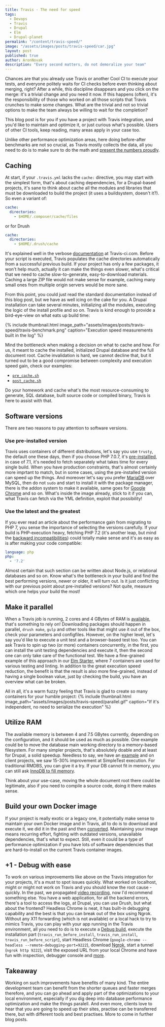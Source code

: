 ```yaml
---
title: Travis - The need for speed
tags:
  - Devops
  - Travis
  - Drupal
  - Elm
  - Drupal-planet
permalink: "/content/travis-speed/"
image: "/assets/images/posts/travis-speed/car.jpg"
layout: post
published: true
author: AronNovak
description: "Every second matters, do not demoralize your team"
---
```



Chances are that you already use Travis or another Cool CI to execute your tests, and everyone politely waits for CI checks before even thinking about merging, right? After a while, this discipline disappears and you click on the merge: it's a trivial change and you need it now. If this happens (often), it's the responsibility of those who worked on all those scripts that Travis crunches to make some changes. What are the trivial and not so trivial options to make the team always be willing to wait for the completion?

This blog post is for you if you have a project with Travis integration, and you'd like to maintain and optimize it, or just curious what's possible. Users of other CI tools, keep reading, many areas apply in your case too.

Unlike other performance optimization areas, here doing before-after benchmarks are not so crucial, as Travis mostly collects the data, all you need to do is to make sure to do the math and [present the numbers proudly](https://github.com/Gizra/drupal-elm-starter/pull/171#issuecomment-334493419).

## Caching

At start, if your `.travis.yml` lacks the `cache:` directive, you may start with the simplest form, that's about caching dependencies, for a Drupal-based projects, it's sane to think about cache all the modules and libraries that must be downloaded to build the project (it uses a buildsystem, doesn't it?). So even a variant of:
```yml
cache:
  directories:
    - $HOME/.composer/cache/files
```
or for Drush

```yml
cache:
  directories:
    - $HOME/.drush/cache
```

It's explained well in the verbose [documentation](https://docs.travis-ci.com/user/caching) at Travis-ci.com. Before your script is executed, Travis populates the cache directories automatically from a successful previous build. If your project has only a few packages, it won't help much, actually it can make the things even slower, what's critical that we need to cache slow-to-generate, easy-to-download materials. Caching a large ZIP file would not make sense for example, caching many small ones from multiple origin servers would be more sane.

From this point, you could just read the standard documentation instead of this blog post, but we have as well icing on the cake for you. A Drupal installation can take several minutes, initializing all the modules, executing the logic of the install profile and so on. Travis is kind enough to provide a bird-eye-view on what eats up build time:

{% include thumbnail.html image_path="assets/images/posts/travis-speed/travis-benchmark.png" caption="Execution speed measurements built in the log" %}

Mind the bottleneck when making a decision on what to cache and how.
For us, it meant to cache the installed, initialized Drupal database and the full document root. Cache invalidation is hard, we cannot decline that, but it turned out to be a good compromise between complexity and execution speed gain, check our examples:
 - [`pre_cache.sh`](https://github.com/Gizra/drupal-elm-starter/blob/master/ci-scripts/pre_cache.sh)
 - [`post_cache.sh`](https://github.com/Gizra/drupal-elm-starter/blob/master/ci-scripts/post_cache.sh)

Do your homework and cache what's the most resource-consuming to generate, SQL database, built source code or compiled binary, Travis is here to assist with that.

## Software versions

There are two reasons to pay attention to software versions.

### Use pre-installed version
Travis uses containers of different distributions, let's say you use `trusty`, the default one these days, then if you choose   PHP 7.0.7, it's [pre-installled](https://docs.travis-ci.com/user/reference/trusty/#PHP-images), in case of 7.1, it's needed to fetch separately what takes time for every single build. When you have production constraints, that's almost certainly more imprtant to match, but in some cases, using the pre-installed version can speed up the things.
And moreover let's say you prefer [MariaDB](https://docs.travis-ci.com/user/database-setup/#MariaDB) over MySQL, then do not `sudo` and start to install it with the package manager, there is the addon system to make it available, same goes for [Google Chrome](https://docs.travis-ci.com/user/chrome) and so on.
What's inside the image already, stick to it if you can, what Travis can fetch via the YML definition, exploit that possibility!

### Use the latest and the greatest

If you ever read an article about the performance gain from migrating to PHP 7, you sense the importance of selecting the versions carefully. If your build is PHP-execution heavy, fetching PHP 7.2 (it's another leap, but mind the [backward incompatibilities](http://php.net/manual/en/migration72.incompatible.php)) could totally make sense and it's as easy as is after making your code compatible:
```yml
language: php
php:
  - '7.2'
```

Almost certain that such section can be written about Node.js, or relational databases and so on. Know what's the bottleneck in your build and find the best performing versions, newer or older, it will turn out. Is it just conflicting with our previous point about pre-installed versions? Not quite, measure which one helps your build the most!

## Make it parallel

When a Travis job is running, 2 cores and 4 GBytes of RAM is [available](https://docs.travis-ci.com/user/reference/overview/#Virtualization-environments), that's something to rely on! Downloading packages should happen in parallel, `drush make`, `gulp` and other tools like that might use it out of the box, check your parameters and configfiles. However, on the higher level, let's say you'd like to execute a unit test and a browser-based test too. You can ask Travis to spin up two (or more) containers concurrently, in the first, you can install the unit testing dependencies and execute it, then the second one can only take care of the functional test. We have a fine-grained example of this approach in our [Elm Starter](https://github.com/Gizra/drupal-elm-starter/blob/master/.travis.yml#L10), where 7 containers are used for various testing and linting. In addition to the great execution speed reduction, the benefit is that the result is also more fine-grained, instead of having a single boolean value, just by checking the build, you have an overview what can be broken.

All in all, it's a warm fuzzy feeling that Travis is glad to create so many containers for your humble project:
{% include thumbnail.html image_path="assets/images/posts/travis-speed/parallel.gif" caption="If it's independent, no need to serialize the execution" %}

## Utilize RAM

The available memory is between 4 and 7.5 GBytes currently, depending on the configuration, and it should be used as much as possible. One example could be to move the database main working directory to a memory-based filesystem. For many simpler projects, that's absolutely doable and at least for Drupal, a solid speedup. Needless to say, we have an [example](https://github.com/Gizra/drupal-elm-starter/blob/master/ci-scripts/install_server.sh#L13) and on client projects, we saw 15-30% improvement at SimpleTest execution. For traditional RMDBS, you can give it a try. If your DB cannot fit in memory, you can still ask [InnoDB to fill memory](https://www.percona.com/blog/2013/09/20/innodb-performance-optimization-basics-updated/).

Think about your use-case, moving the whole document root there could be legitimate, also if you need to compile a source code, doing it there makes sense.

## Build your own Docker image

If your project is really exotic or a legacy one, it potentially make sense to maintain your own Docker image and in Travis, all to do is to download and execute it, we did it in the past and then [converted](https://github.com/Gizra/drupal-elm-starter/pull/165/files). Maintaining your image means recurring effort, fighting with outdated versions, unavailable dependencies, that's what to expect. Still, even it could be a type of performance optimization if you have lots of software dependencies that are hard-to-install on the current Travis container images.

## +1 - Debug with ease

To work on various improvements like above on the Travis integration for your projects, it's a must to spot issues quickly. What worked on localhost, might or might not work on Travis and you should know the root cause - quickly.
In the past, we propagated [video recording](https://github.com/Gizra/drupal-elm-starter/pull/165/files), now I'd recommend something else. You have a web application, for all the backend errors, there's a tool to access the logs, at Drupal, you can use Drush, but what about the frontend? Headless Chrome is neat, it has built-in debugging capability and the best is that you can break out of the box using Ngrok. Without any X11 forwarding (which is not available) or a local hack to try to mimics Travis, you can play with your app running in the Travis environment, all you need to do is to execute a [Debug build](https://github.com/Gizra/drupal-elm-starter/pull/165/files), execute the installation part (`travis_run_before_install`, `travis_run_install`, `travis_run_before_script`), start Headless Chrome (`google-chrome --headless --remote-debugging-port=9222`), download [Ngrok](https://ngrok.com/download), start a tunnel (`ngrok http 9222`), visit the exposed URL from your local Chrome and have fun with inspection, debugger console and [more](https://chromedevtools.github.io/devtools-protocol/).


## Takeaway

Working on such improvements have benefits of many kind. The entire development team can benefit from the shorter queues and faster merges therefore, and you can go ahead and apply part of the optimizations to your local environment, especially if you dig deep into database performance optimization and make the things paralell. And even more, clients love to hear that you are going to speed up their sites, practise can be transferred there, but with different tools and best practises. More to come in further blog posts.
